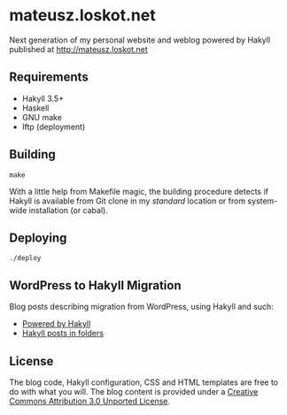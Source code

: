 # mateusz.loskot.net

Next generation of my personal website and weblog powered by Hakyll
published at http://mateusz.loskot.net

## Requirements

* Hakyll 3.5+
* Haskell
* GNU make
* lftp (deployment)

## Building


```
make
```

With a little help from Makefile magic, the building procedure detects
if Hakyll is available from Git clone in my *standard* location or 
from system-wide installation (or cabal).

## Deploying

```
./deploy
```

## WordPress to Hakyll Migration

Blog posts describing migration from WordPress, using Hakyll and such:

* [Powered by Hakyll](http://mateusz.loskot.net/posts/2012/12/03/powered-by-hakyll/)
* [Hakyll posts in folders](mateusz.loskot.net/posts/2012/12/15/hakyll-posts-in-folders/)

## License

The blog code, Hakyll configuration, CSS and HTML templates are free to do with what you will.
The blog content is provided under a [Creative Commons Attribution 3.0 Unported License](http://creativecommons.org/licenses/by/3.0/).
